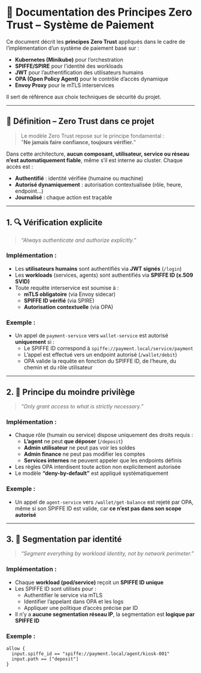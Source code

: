 # 🔐 Documentation des Principes Zero Trust – Système de Paiement

Ce document décrit les **principes Zero Trust** appliqués dans le cadre de l’implémentation d’un système de paiement basé sur :

- **Kubernetes (Minikube)** pour l’orchestration
- **SPIFFE/SPIRE** pour l’identité des workloads
- **JWT** pour l’authentification des utilisateurs humains
- **OPA (Open Policy Agent)** pour le contrôle d’accès dynamique
- **Envoy Proxy** pour le mTLS interservices

Il sert de référence aux choix techniques de sécurité du projet.

---

## 🎯 Définition – Zero Trust dans ce projet

> Le modèle Zero Trust repose sur le principe fondamental :  
> "**Ne jamais faire confiance, toujours vérifier.**"

Dans cette architecture, **aucun composant, utilisateur, service ou réseau n’est automatiquement fiable**, même s’il est interne au cluster. Chaque accès est :

- **Authentifié** : identité vérifiée (humaine ou machine)
- **Autorisé dynamiquement** : autorisation contextualisée (rôle, heure, endpoint…)
- **Journalisé** : chaque action est traçable

---

## 1. 🔍 Vérification explicite

> *“Always authenticate and authorize explicitly.”*

### Implémentation :

- Les **utilisateurs humains** sont authentifiés via **JWT signés** (`/login`)
- Les **workloads** (services, agents) sont authentifiés via **SPIFFE ID (x.509 SVID)**
- Toute requête interservice est soumise à :
  - **mTLS obligatoire** (via Envoy sidecar)
  - **SPIFFE ID vérifié** (via SPIRE)
  - **Autorisation contextuelle** (via OPA)

### Exemple :
- Un appel de `payment-service` vers `wallet-service` est autorisé **uniquement** si :
  - Le SPIFFE ID correspond à `spiffe://payment.local/service/payment`
  - L’appel est effectué vers un endpoint autorisé (`/wallet/debit`)
  - OPA valide la requête en fonction du SPIFFE ID, de l’heure, du chemin et du rôle utilisateur

---

## 2. 🔐 Principe du moindre privilège

> *“Only grant access to what is strictly necessary.”*

### Implémentation :

- Chaque rôle (humain ou service) dispose uniquement des droits requis :
  - **L’agent** ne peut **que déposer** (`/deposit`)
  - **Admin utilisateur** ne peut pas voir les soldes
  - **Admin finance** ne peut pas modifier les comptes
  - **Services internes** ne peuvent appeler que les endpoints définis
- Les règles OPA interdisent toute action non explicitement autorisée
- Le modèle **“deny-by-default”** est appliqué systématiquement

### Exemple :
- Un appel de `agent-service` vers `/wallet/get-balance` est rejeté par OPA,  
  même si son SPIFFE ID est valide, car **ce n’est pas dans son scope autorisé**

---

## 3. 🧬 Segmentation par identité

> *“Segment everything by workload identity, not by network perimeter.”*

### Implémentation :

- Chaque **workload (pod/service)** reçoit un **SPIFFE ID unique**
- Les SPIFFE ID sont utilisés pour :
  - Authentifier le service via mTLS
  - Identifier l’appelant dans OPA et les logs
  - Appliquer une politique d’accès précise par ID
- Il n’y a **aucune segmentation réseau IP**, la segmentation est **logique par SPIFFE ID**

### Exemple :
```rego
allow {
  input.spiffe_id == "spiffe://payment.local/agent/kiosk-001"
  input.path == ["deposit"]
}
